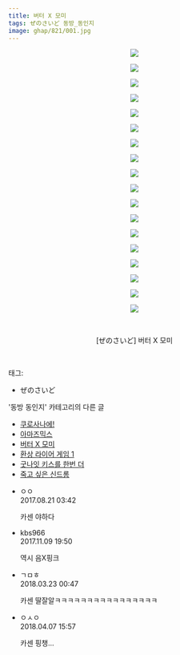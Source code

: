 ```yaml
---
title: 버터 X 모미
tags: ぜのさいど 동방_동인지
image: ghap/821/001.jpg
---
```

<div class="article">
<p style="text-align: center; clear: none; float: none;"><img src="{{ site.nasurl }}/ghap/821/001.jpg"/></p>
<p style="text-align: center; clear: none; float: none;"><img src="{{ site.nasurl }}/ghap/821/002.jpg"/></p>
<p style="text-align: center; clear: none; float: none;"><img src="{{ site.nasurl }}/ghap/821/003.jpg"/></p>
<p style="text-align: center; clear: none; float: none;"><img src="{{ site.nasurl }}/ghap/821/004.jpg"/></p>
<p style="text-align: center; clear: none; float: none;"><img src="{{ site.nasurl }}/ghap/821/005.jpg"/></p>
<p style="text-align: center; clear: none; float: none;"><img src="{{ site.nasurl }}/ghap/821/006.jpg"/></p>
<p style="text-align: center; clear: none; float: none;"><img src="{{ site.nasurl }}/ghap/821/007.jpg"/></p>
<p style="text-align: center; clear: none; float: none;"><img src="{{ site.nasurl }}/ghap/821/008.jpg"/></p>
<p style="text-align: center; clear: none; float: none;"><img src="{{ site.nasurl }}/ghap/821/009.jpg"/></p>
<p style="text-align: center; clear: none; float: none;"><img src="{{ site.nasurl }}/ghap/821/010.jpg"/></p>
<p style="text-align: center; clear: none; float: none;"><img src="{{ site.nasurl }}/ghap/821/011.jpg"/></p>
<p style="text-align: center; clear: none; float: none;"><img src="{{ site.nasurl }}/ghap/821/012.jpg"/></p>
<p style="text-align: center; clear: none; float: none;"><img src="{{ site.nasurl }}/ghap/821/013.jpg"/></p>
<p style="text-align: center; clear: none; float: none;"><img src="{{ site.nasurl }}/ghap/821/014.jpg"/></p>
<p style="text-align: center; clear: none; float: none;"><img src="{{ site.nasurl }}/ghap/821/015.jpg"/></p>
<p style="text-align: center; clear: none; float: none;"><img src="{{ site.nasurl }}/ghap/821/016.jpg"/></p>
<p style="text-align: center; clear: none; float: none;"><img src="{{ site.nasurl }}/ghap/821/017.jpg"/></p>
<p style="text-align: center; clear: none; float: none;"><img src="{{ site.nasurl }}/ghap/821/018.jpg"/></p>
<p style="text-align: center; clear: none; float: none;"><br/></p>
<p style="text-align: center; clear: none; float: none;">[ぜのさいど] 버터 X 모미</p>
<p><br/></p>
</div><div class="tagTrail">
<p>태그: </p>
<ul>
<li>ぜのさいど</li>
</ul>
</div><div class="another">
<p>'동방 동인지' 카테고리의 다른 글</p>
<ul>
<li><a href="/2016-07-11-ghap_823">쿠로사나에!</a></li>
<li><a href="/2016-07-11-ghap_822">아마즈믹스</a></li>
<li><a href="/2016-07-10-ghap_821">버터 X 모미</a></li>
<li><a href="/2016-07-10-ghap_820">환상 라이어 게임 1</a></li>
<li><a href="/2016-07-10-ghap_819">굿나잇 키스를 한번 더</a></li>
<li><a href="/2016-07-10-ghap_818">죽고 싶은 신드롬</a></li>
</ul>
</div><div class="cb_module cb_fluid">
<div class="cb_wrt cb_profile">
<div class="comment">
<ul>
<li class="cb_thumb_off" id="comment15064585">
<div class="cb_comment_area">
<div class="cb_info_area">
<div class="cb_section">
<span class="cb_nick_name">ㅇㅇ</span>
</div>
<div class="cb_section">
<span class="cb_date">2017.08.21 03:42 </span>
</div>
</div>
<div class="cb_dsc_comment">
<p class="cb_dsc">
											카센 야하다
										</p>
</div>
</div></li>
<li class="cb_thumb_off" id="comment15126206">
<div class="cb_comment_area">
<div class="cb_info_area">
<div class="cb_section">
<span class="cb_nick_name">kbs966</span>
</div>
<div class="cb_section">
<span class="cb_date">2017.11.09 19:50 </span>
</div>
</div>
<div class="cb_dsc_comment">
<p class="cb_dsc">
											역시 음X핑크
										</p>
</div>
</div></li>
<li class="cb_thumb_off" id="comment15224675">
<div class="cb_comment_area">
<div class="cb_info_area">
<div class="cb_section">
<span class="cb_nick_name">ㄱㅁㅎ</span>
</div>
<div class="cb_section">
<span class="cb_date">2018.03.23 00:47 </span>
</div>
</div>
<div class="cb_dsc_comment">
<p class="cb_dsc">
											카센 딸잘알ㅋㅋㅋㅋㅋㅋㅋㅋㅋㅋㅋㅋㅋㅋㅋㅋ
										</p>
</div>
</div></li>
<li class="cb_thumb_off" id="comment15234953">
<div class="cb_comment_area">
<div class="cb_info_area">
<div class="cb_section">
<span class="cb_nick_name">ㅇㅅㅇ</span>
</div>
<div class="cb_section">
<span class="cb_date">2018.04.07 15:57 </span>
</div>
</div>
<div class="cb_dsc_comment">
<p class="cb_dsc">
											카센 핑챙...
										</p>
</div>
</div></li>
</ul>
</div>
</div><!-- commentList close -->
</div>